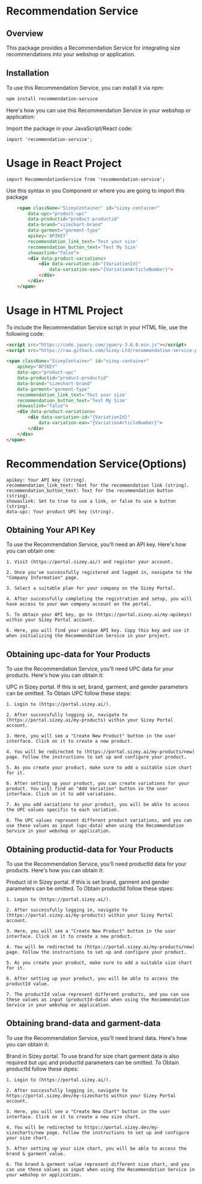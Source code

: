 # Recommendation Service

## Overview

This package provides a Recommendation Service for integrating size recommendations into your webshop or application.

## Installation

To use this Recommendation Service, you can install it via npm:

```bash
npm install recommendation-service

```
Here's how you can use this Recommendation Service in your webshop or application:

Import the package in your JavaScript/React code:

    import 'recommendation-service';


# Usage in React Project

    import RecommendationService from 'recommendation-service';

Use this syntax in you Component or where you are going to import this package
```html
    <span className="SizeyContainer" id="sizey-container" 
        data-upc="product-upc"
        data-productid="product-productid"
        data-brand="sizechart-brand"
        data-garment="garment-type"
        apikey='APIKEY'
        recommendation_link_text='Test your size'
        recommendation_button_text='Test My Size'
        showaslink="false">
        <div data-product-variations>
            <div data-variation-id="{VariationId}" 
                data-variation-ean="{VariationArticleNumber}">    
            </div>
        </div>
    </span>
```


# Usage in HTML Project

To include the Recommendation Service script in your HTML file, use the following code:

```html
<script src="https://code.jquery.com/jquery-3.6.0.min.js"></script>
<script src="https://raw.githack.com/Sizey-Ltd/recommendation-service-package/adding-recommendation-button/sizey-recommendation.min.js"></script>

<span className="SizeyContainer" id="sizey-container" 
    apikey="APIKEY"
    data-upc="product-upc"
    data-productid="product-productid"
    data-brand="sizechart-brand"
    data-garment="garment-type"
    recommendation_link_text='Test your size'
    recommendation_button_text='Test My Size'
    showaslink="false">
    <div data-product-variations>
        <div data-variation-id="{VariationId}" 
            data-variation-ean="{VariationArticleNumber}">    
        </div>
    </div>
</span>
```


# Recommendation Service(Options)
    apikey: Your API key (string).
    recommendation_link_text: Text for the recommendation link (string).
    recommendation_button_text: Text for the recommendation button (string).
    showaslink: Set to true to use a link, or false to use a button (string).
    data-upc: Your product UPC key (string).

## Obtaining Your API Key

To use the Recommendation Service, you'll need an API key. Here's how you can obtain one:

    1. Visit (https://portal.sizey.ai/) and register your account.

    2. Once you've successfully registered and logged in, navigate to the "Company Information" page.

    3. Select a suitable plan for your company on the Sizey Portal.

    4. After successfully completing the registration and setup, you will have access to your own company account on the portal.

    5. To obtain your API key, go to (https://portal.sizey.ai/my-apikeys) within your Sizey Portal account.

    6. Here, you will find your unique API key. Copy this key and use it when initializing the Recommendation Service in your project.


## Obtaining upc-data for Your Products

To use the Recommendation Service, you'll need UPC data for your products. Here's how you can obtain it:

UPC in Sizey portal. If this is set, brand, garment, and gender parameters can be omitted. To Obtain UPC follow these steps:

    1. Login to (https://portal.sizey.ai/).

    2. After successfully logging in, navigate to (https://portal.sizey.ai/my-products) within your Sizey Portal account.

    3. Here, you will see a "Create New Product" button in the user interface. Click on it to create a new product.

    4. You will be redirected to (https://portal.sizey.ai/my-products/new) page. Follow the instructions to set up and configure your product.

    5. As you create your product, make sure to add a suitable size chart for it.

    6. After setting up your product, you can create variations for your product. You will find an "Add Variation" button in the user interface. Click on it to add variations.

    7. As you add variations to your product, you will be able to access the UPC values specific to each variation.

    8. The UPC values represent different product variations, and you can use these values as input (upc-data) when using the Recommendation Service in your webshop or application.


## Obtaining productid-data for Your Products

To use the Recommendation Service, you'll need productId data for your products. Here's how you can obtain it:

Product id in Sizey portal. If this is set brand, garment and gender parameters can be omitted. To Obtain productId follow these stpes:

    1. Login to (https://portal.sizey.ai/).

    2. After successfully logging in, navigate to (https://portal.sizey.ai/my-products) within your Sizey Portal account.

    3. Here, you will see a "Create New Product" button in the user interface. Click on it to create a new product.

    4. You will be redirected to (https://portal.sizey.ai/my-products/new) page. Follow the instructions to set up and configure your product.

    5. As you create your product, make sure to add a suitable size chart for it.

    6. After setting up your product, you will be able to access the productId value.

    7. The productId value represent different products, and you can use these values as input (productId-data) when using the Recommendation Service in your webshop or application.

## Obtaining brand-data and garment-data

To use the Recommendation Service, you'll need brand data. Here's how you can obtain it:

Brand in Sizey portal. To use brand for size chart garment data is also required but  upc and productId parameters can be omitted. To Obtain productId follow these stpes:

    1. Login to (https://portal.sizey.ai/).

    2. After successfully logging in, navigate to https://portal.sizey.dev/my-sizecharts within your Sizey Portal account.

    3. Here, you will see a "Create New Chart" button in the user interface. Click on it to create a new size chart.

    4. You will be redirected to https://portal.sizey.dev/my-sizecharts/new page. Follow the instructions to set up and configure your size chart.

    5. After setting up your size chart, you will be able to access the brand & garment value.

    6. The brand & garment value represent different size chart, and you can use these values as input when using the Recommendation Service in your webshop or application.
